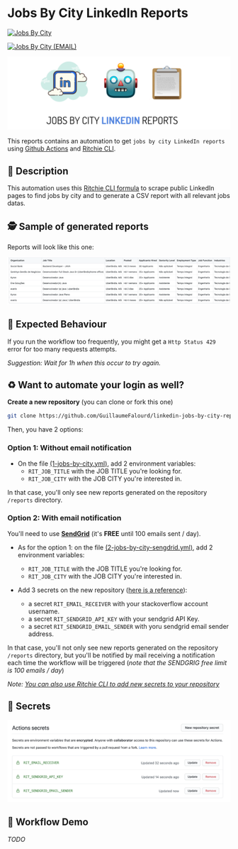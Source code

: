 # Jobs By City LinkedIn Reports

[![Jobs By City](https://github.com/GuillaumeFalourd/jobs-by-city-linkedin-reports/actions/workflows/1-jobs-by-city.yml/badge.svg)](https://github.com/GuillaumeFalourd/jobs-by-city-linkedin-reports/actions/workflows/1-jobs-by-city.yml)

[![Jobs By City (EMAIL)](https://github.com/GuillaumeFalourd/jobs-by-city-linkedin-reports/actions/workflows/2-jobs-by-city-sendgrid.yml/badge.svg)](https://github.com/GuillaumeFalourd/jobs-by-city-linkedin-reports/actions/workflows/2-jobs-by-city-sendgrid.yml)

![Sample](/docs/repo-title.png)

This reports contains an automation to get `jobs by city LinkedIn reports` using [Github Actions](https://github.com/features/actions) and [Ritchie CLI](https://ritchiecli.io).

## 📝 Description

This automation uses this [Ritchie CLI formula](https://github.com/GuillaumeFalourd/formulas-insights/tree/master/linkedin/search/jobs) to scrape public LinkedIn pages to find jobs by city and to generate a CSV report with all relevant jobs datas.

## 🕵️ Sample of generated reports

Reports will look like this one:

![Sample](/docs/report-sample.png)

## 🧐 Expected Behaviour

If you run the workflow too frequently, you might get a `Http Status 429` error for too many requests attempts.

*Suggestion: Wait for 1h when this occur to try again.*

## ♻️ Want to automate your login as well?

**Create a new repository** (you can clone or fork this one)

```bash
git clone https://github.com/GuillaumeFalourd/linkedin-jobs-by-city-reports-automation.git
```

Then, you have 2 options:

### Option 1: Without email notification

- On the file [(1-jobs-by-city.yml)]([todo](https://github.com/GuillaumeFalourd/jobs-by-city-linkedin-reports/blob/main/.github/workflows/1-jobs-by-city.yml)), add 2 environment variables:
  - `RIT_JOB_TITLE` with the JOB TITLE you're looking for.
  - `RIT_JOB_CITY` with the JOB CITY you're interested in.

In that case, you'll only see new reports generated on the repository `/reports` directory.

### Option 2: With email notification

You'll need to use **[SendGrid](https://sendgrid.com/)** (it's **FREE** until 100 emails sent / day).

- As for the option 1: on the file [(2-jobs-by-city-sengdrid.yml)]([todo](https://github.com/GuillaumeFalourd/jobs-by-city-linkedin-reports/blob/main/.github/workflows/2-jobs-by-city-sendgrid.yml)), add 2 environment variables:
  - `RIT_JOB_TITLE` with the JOB TITLE you're looking for.
  - `RIT_JOB_CITY` with the JOB CITY you're interested in.

- Add 3 secrets on the new repository ([here is a reference](https://docs.github.com/en/actions/reference/encrypted-secrets)):
  - a secret `RIT_EMAIL_RECEIVER`  with your stackoverflow account username.
  - a secret `RIT_SENDGRID_API_KEY` with your sendgrid API Key.
  - a secret `RIT_SENDGRID_EMAIL_SENDER` with yoru sendgrid email sender address.

In that case, you'll not only see new reports generated on the repository `/reports` directory, but you'll be notified by mail receiving a notification each time the workflow will be triggered (*note that the SENDGRIG free limit is 100 emails / day*)

*Note: [You can also use Ritchie CLI to add new secrets to your repository](https://github.com/GuillaumeFalourd/formulas-github/tree/master/github/add/secret)*

## 🔐 Secrets

![Sample](/docs/repo-secrets.png)

## 🔁 Workflow Demo

*TODO*
